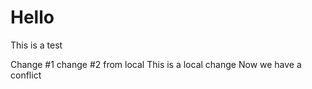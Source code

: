 # Hello
This is a test

Change #1
change #2 from local
This is a local change
Now we have a conflict
